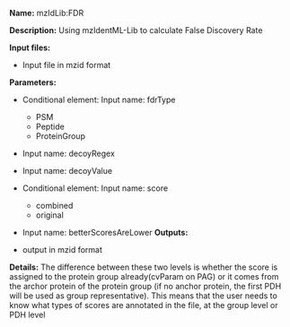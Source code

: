 **Name:** mzIdLib:FDR

**Description:**
Using mzIdentML-Lib to calculate False Discovery Rate

**Input files:**
* Input file in mzid format

**Parameters:**
* Conditional element: Input name: fdrType
  * PSM
  * Peptide
  * ProteinGroup

* Input name: decoyRegex
* Input name: decoyValue
* Conditional element: Input name: score
  * combined
  * original

* Input name: betterScoresAreLower
**Outputs:**
* output in mzid format

**Details:**
The difference between these two levels is whether the score is assigned to the protein group already(cvParam on PAG) or it comes from the archor protein of the protein group (if no anchor protein, the first PDH will be used as group representative). This means that the user needs to know what types of scores are annotated in the file, at the group level or PDH level
